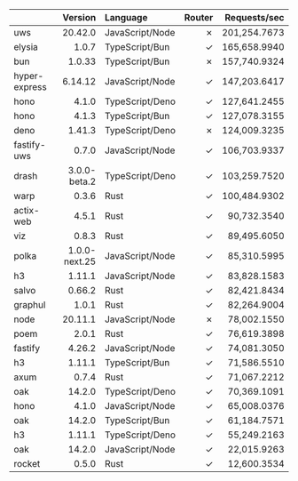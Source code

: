 | | Version | Language | Router | Requests/sec |
| :- | -: | :- | -: | -: |
| uws | 20.42.0 | JavaScript/Node | ✗ | 201,254.7673 |
| elysia | 1.0.7 | TypeScript/Bun | ✓ | 165,658.9940 |
| bun | 1.0.33 | TypeScript/Bun | ✗ | 157,740.9324 |
| hyper-express | 6.14.12 | JavaScript/Node | ✓ | 147,203.6417 |
| hono | 4.1.0 | TypeScript/Deno | ✓ | 127,641.2455 |
| hono | 4.1.3 | TypeScript/Bun | ✓ | 127,078.3155 |
| deno | 1.41.3 | TypeScript/Deno | ✗ | 124,009.3235 |
| fastify-uws | 0.7.0 | JavaScript/Node | ✓ | 106,703.9337 |
| drash | 3.0.0-beta.2 | TypeScript/Deno | ✓ | 103,259.7520 |
| warp | 0.3.6 | Rust | ✓ | 100,484.9302 |
| actix-web | 4.5.1 | Rust | ✓ | 90,732.3540 |
| viz | 0.8.3 | Rust | ✓ | 89,495.6050 |
| polka | 1.0.0-next.25 | JavaScript/Node | ✓ | 85,310.5995 |
| h3 | 1.11.1 | JavaScript/Node | ✓ | 83,828.1583 |
| salvo | 0.66.2 | Rust | ✓ | 82,421.8434 |
| graphul | 1.0.1 | Rust | ✓ | 82,264.9004 |
| node | 20.11.1 | JavaScript/Node | ✗ | 78,002.1550 |
| poem | 2.0.1 | Rust | ✓ | 76,619.3898 |
| fastify | 4.26.2 | JavaScript/Node | ✓ | 74,081.3050 |
| h3 | 1.11.1 | TypeScript/Bun | ✓ | 71,586.5510 |
| axum | 0.7.4 | Rust | ✓ | 71,067.2212 |
| oak | 14.2.0 | TypeScript/Deno | ✓ | 70,369.1091 |
| hono | 4.1.0 | JavaScript/Node | ✓ | 65,008.0376 |
| oak | 14.2.0 | TypeScript/Bun | ✓ | 61,184.7571 |
| h3 | 1.11.1 | TypeScript/Deno | ✓ | 55,249.2163 |
| oak | 14.2.0 | JavaScript/Node | ✓ | 22,015.9263 |
| rocket | 0.5.0 | Rust | ✓ | 12,600.3534 |
